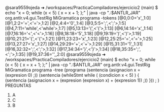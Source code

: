 @sara9559ojeda ➜ /workspaces/PracticaCompiladores/ejercicio2 (main) $ echo "x = 0; while (x < 5) { x = x + 1; };" | java -cp ".:$ANTLR_JAR" org.antlr.v4.gui.TestRig MiGramatica programa -tokens [@0,0:0='x',,1:0] [@1,2:2='=',<'='>,1:2] [@2,4:4='0',,1:4] [@3,5:5=';',<';'>,1:5] [@4,7:11='while',<'while'>,1:7] [@5,13:13='(',<'('>,1:13] [@6,14:14='x',,1:14] [@7,16:16='<',<'<'>,1:16] [@8,18:18='5',,1:18] [@9,19:19=')',<')'>,1:19] [@10,21:21='{',<'{'>,1:21] [@11,23:23='x',,1:23] [@12,25:25='=',<'='>,1:25] [@13,27:27='x',,1:27] [@14,29:29='+',<'+'>,1:29] [@15,31:31='1',,1:31] [@16,32:32=';',<';'>,1:32] [@17,34:34='}',<'}'>,1:34] [@18,35:35=';',<';'>,1:35] [@19,37:36='',,2:0]
@sara9559ojeda ➜ /workspaces/PracticaCompiladores/ejercicio2 (main) $ echo "x = 0; while (x < 5) { x = x + 1; };" | java -cp ".:$ANTLR_JAR" org.antlr.v4.gui.TestRig MiGramatica programa -tree (programa (sentencia (asignacion x = (expresion 0) ;)) (sentencia (whileStmt while ( (condicion x < 5) ) { (sentencia (asignacion x = (expresion (expresion x) + (expresion 1)) ;)) })) ; )
PREGUNTAS
1. A
2. C
3. B